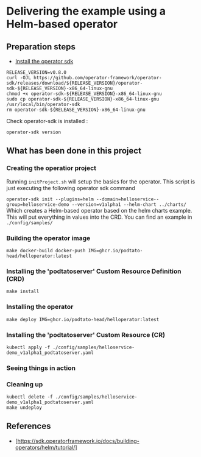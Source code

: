 # Delivering the example using a Helm-based operator

## Preparation steps

* [Install the operator sdk](https://docs.openshift.com/container-platform/4.1/applications/operator_sdk/osdk-getting-started.html#osdk-installing-cli_osdk-getting-started)

```
RELEASE_VERSION=v0.8.0
curl -OJL https://github.com/operator-framework/operator-sdk/releases/download/${RELEASE_VERSION}/operator-sdk-${RELEASE_VERSION}-x86_64-linux-gnu
chmod +x operator-sdk-${RELEASE_VERSION}-x86_64-linux-gnu
sudo cp operator-sdk-${RELEASE_VERSION}-x86_64-linux-gnu /usr/local/bin/operator-sdk
rm operator-sdk-${RELEASE_VERSION}-x86_64-linux-gnu
```

Check operator-sdk is installed :

```
operator-sdk version
```

## What has been done in this project

### Creating the operatior project

Running ```initProject.sh``` will setup the basics for the operator. This script
is just executing the following operator sdk command

```operator-sdk init --plugins=helm --domain=helloservice--group=helloservice-demo --version=v1alpha1 --helm-chart ../charts/```
Which creates a Helm-based operator based on the helm charts example. This will
put everything in values into the CRD. You can find an example in ```./config/samples/```

### Building the operator image

```make docker-build docker-push IMG=ghcr.io/podtato-head/helloperator:latest```

### Installing the 'podtatoserver' Custom Resource Definition (CRD)

```make install```

### Installing the operator

```make deploy IMG=ghcr.io/podtato-head/helloperator:latest```

### Installing the 'podtatoserver' Custom Resource (CR)

```kubectl apply -f ./config/samples/helloservice-demo_v1alpha1_podtatoserver.yaml```

### Seeing things in action

### Cleaning up

```
kubectl delete -f ./config/samples/helloservice-demo_v1alpha1_podtatoserver.yaml
make undeploy
```

## References

* [https://sdk.operatorframework.io/docs/building-operators/helm/tutorial/]